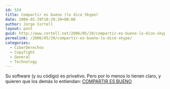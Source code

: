 ```yaml
---
id: 524
title: Compartir es bueno (lo dice Skype)
date: 2006-05-29T10:29:39+00:00
author: Jorge Cortell
layout: post
guid: http://www.cortell.net/2006/05/29/compartir-es-bueno-lo-dice-skype/
permalink: /2006/05/29/compartir-es-bueno-lo-dice-skype/
categories:
  - CiberDerechos
  - Copyfight
  - General
  - Technology
---
```

Su software (y su código) es privativo. Pero por lo menos lo tienen claro, y quieren que los demás lo entiendan: <a target="_blank" title="Skype: sharing is good" href="http://skype.com/intl/es/share/gifts/films.html">COMPARTIR ES BUENO</a>